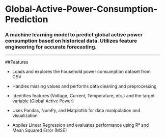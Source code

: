 # Global-Active-Power-Consumption-Prediction
### A machine learning model to predict global active power consumption based on historical data. Utilizes feature engineering for accurate forecasting.

---
##Features

- Loads and explores the household power consumption dataset from CSV

- Handles missing values and performs data cleaning and preprocessing

- Identifies features (Voltage, Current, Temperature, etc.) and the target variable (Global Active Power)

- Uses Pandas, NumPy, and Matplotlib for data manipulation and visualization

- Applies Linear Regression and evaluates performance using R² and Mean Squared Error (MSE)



